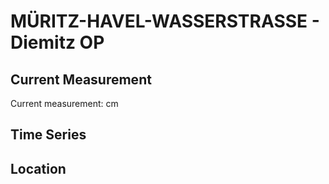 # MÜRITZ-HAVEL-WASSERSTRASSE - Diemitz OP

## Current Measurement

Current measurement: <Value topic="rivers/pegel-online/MHW/Diemitz OP/measurementValue"/> cm

## Time Series

<TimeSeries topic="rivers/pegel-online/MHW/Diemitz OP/measurementValue" period="week" />

## Location

<WorldMap>
  <Marker lat="53.20779677556945" lon="12.860457686850813" labelTopic="rivers/pegel-online/MHW/Diemitz OP" />
</WorldMap>
